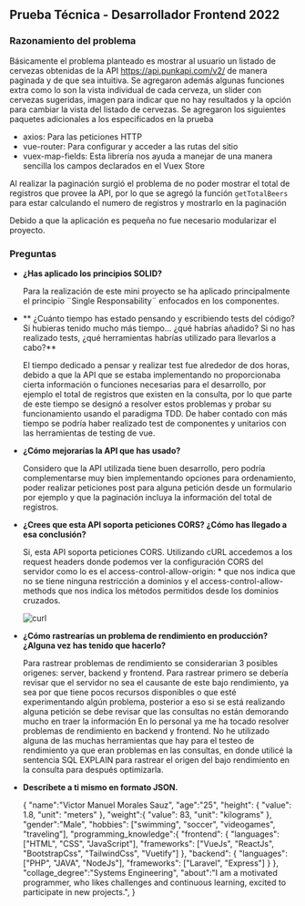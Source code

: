 ## Prueba Técnica - Desarrollador Frontend 2022

### Razonamiento del problema

Básicamente el problema planteado es mostrar al usuario un listado de cervezas obtenidas de la API https://api.punkapi.com/v2/ de manera paginada y de que sea intuitiva. Se agregaron además algunas funciones extra como lo son la vista individual de cada cerveza, un slider con cervezas sugeridas, imagen para indicar que no hay resultados y la opción para cambiar la vista del listado de cervezas.
Se agregaron los siguientes paquetes adicionales a los especificados en la prueba

- axios: Para las peticiones HTTP
- vue-router: Para configurar y acceder a las rutas del sitio
- vuex-map-fields: Esta librería nos ayuda a manejar de una manera sencilla los campos declarados en el Vuex Store

Al realizar la paginación surgió el problema de no poder mostrar el total de registros que provee la API, por lo que se agregó la función `getTotalBeers` para estar calculando el numero de registros y mostrarlo en la paginación

Debido a que la aplicación es pequeña no fue necesario modularizar el proyecto.

### Preguntas

- **¿Has aplicado los principios SOLID?**

  Para la realización de este mini proyecto se ha aplicado principalmente el principio ¨Single Responsability¨ enfocados en los componentes.

- ** ¿Cuánto tiempo has estado pensando y escribiendo tests del código? Si
  hubieras tenido mucho más tiempo... ¿qué habrías añadido? Si no has
  realizado tests, ¿qué herramientas habrías utilizado para llevarlos a cabo?**

  El tiempo dedicado a pensar y realizar test fue alrededor de dos horas, debido a que la API que se estaba implementando no proporcionaba cierta información o funciones necesarias para el desarrollo, por ejemplo el total de registros que existen en la consulta, por lo que parte de este tiempo se designó a resolver estos problemas y probar su funcionamiento usando el paradigma TDD.
  De haber contado con más tiempo se podría haber realizado test de componentes y unitarios con las herramientas de testing de vue.

- **¿Cómo mejorarías la API que has usado?**

  Considero que la API utilizada tiene buen desarrollo, pero podría complementarse muy bien implementando opciones para ordenamiento, poder realizar peticiones post para alguna petición desde un formulario por ejemplo y que la paginación incluya la información del total de registros.

- **¿Crees que esta API soporta peticiones CORS? ¿Cómo has llegado a esa
  conclusión?**

  Si, esta API soporta peticiones CORS. Utilizando cURL accedemos a los request headers donde podemos ver la configuración CORS del servidor como lo es el access-control-allow-origin: \* que nos indica que no se tiene ninguna restricción a dominios y el access-control-allow-methods que nos indica los métodos permitidos desde los dominios cruzados.
  
  ![curl](https://user-images.githubusercontent.com/34203591/188571983-8608223e-9455-44d2-8573-56b685bda071.JPG)


- **¿Cómo rastrearías un problema de rendimiento en producción? ¿Alguna
  vez has tenido que hacerlo?**

  Para rastrear problemas de rendimiento se considerarian 3 posibles origenes: server, backend y frontend. Para rastrear primero se debería revisar que el servidor no sea el causante de este bajo rendimiento, ya sea por que tiene pocos recursos disponibles o que esté experimentando algún problema, posterior a eso si se está realizando alguna petición se debe revisar que las consultas no están demorando mucho en traer la información
  En lo personal ya me ha tocado resolver problemas de rendimiento en backend y frontend.
  No he utilizado alguna de las muchas herramientas que hay para el testeo de rendimiento ya que eran problemas en las consultas, en donde utilicé la sentencia SQL EXPLAIN para rastrear el origen del bajo rendimiento en la consulta para después optimizarla.

- **Descríbete a ti mismo en formato JSON.**

    {
      "name":"Victor Manuel Morales Sauz",
      "age":"25",
      "height": {
        "value": 1.8,
        "unit": "meters"
      },
      "weight":{
        "value": 83,
        "unit": "kilograms"
      },
      "gender":"Male",
      "hobbies": ["swimming", "soccer", "videogames", "traveling"],
      "programming_knowledge":{
        "frontend": {
          "languages": ["HTML", "CSS", "JavaScript"],
          "frameworks": ["VueJs", "ReactJs", "BootstrapCss", "TailwindCss", "Vuetify"]
        },
      "backend": {
          "languages": ["PHP", "JAVA", "NodeJs"],
          "frameworks": ["Laravel", "Express"]
        }
      },
      "collage_degree":"Systems Engineering",
      "about":"I am a motivated programmer, who likes challenges and continuous learning, excited to participate in new projects.",
  }
